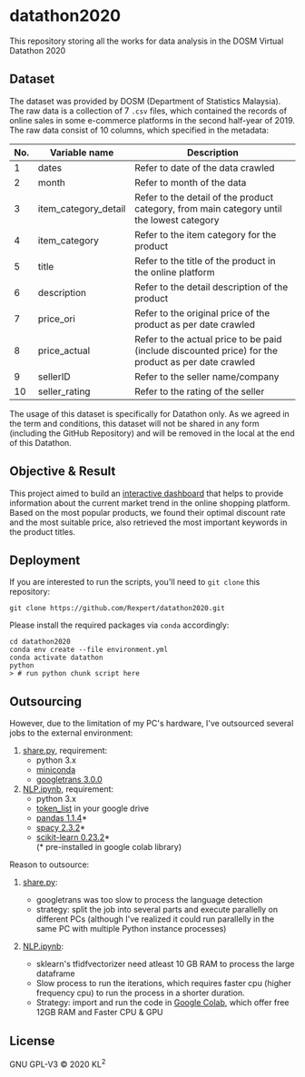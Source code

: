 # datathon2020
This repository storing all the works for data analysis in the DOSM Virtual Datathon 2020

## Dataset
The dataset was provided by DOSM (Department of Statistics Malaysia). The raw data is a collection of 7 `.csv` files, which contained the records of online sales in some e-commerce platforms in the second half-year of 2019. The raw data consist of 10 columns, which specified in the metadata:

No.   | Variable name         | Description
------|-----------------------|------------------------------------------------------------------------------------------
1     | dates                 | Refer to date of the data crawled
2     | month                 | Refer to month of the data
3     | item_category_detail  | Refer to the detail of the product category, from main category until the lowest category
4     | item_category         | Refer to the item category for the product
5     | title                 | Refer to the title of the product in the online platform
6     | description           | Refer to the detail description of the product
7     | price_ori             | Refer to the original price of the product as per date crawled
8     | price_actual          | Refer to the actual price to be paid (include discounted price) for the product as per date crawled
9     | sellerID              | Refer to the seller name/company
10    | seller_rating         | Refer to the rating of the seller  

The usage of this dataset is specifically for Datathon only. As we agreed in the term and conditions, this dataset will not be shared in any form (including the GitHub Repository) and will be removed in the local at the end of this Datathon.

## Objective & Result
This project aimed to build an [interactive dashboard](https://rexpert.shinyapps.io/datathon2020/) that helps to provide information about the current market trend in the online shopping platform. Based on the most popular products, we found their optimal discount rate and the most suitable price, also retrieved the most important keywords in the product titles. 

## Deployment
If you are interested to run the scripts, you'll need to `git clone` this repository:
```
git clone https://github.com/Rexpert/datathon2020.git
```
Please install the required packages via `conda` accordingly:
```
cd datathon2020
conda env create --file environment.yml
conda activate datathon
python
> # run python chunk script here
```

## Outsourcing
However, due to the limitation of my PC's hardware, I've outsourced several jobs to the external environment:
1. [share.py](https://github.com/Rexpert/datathon2020/blob/main/share.py), requirement:
   - python 3.x
   - [miniconda](https://docs.conda.io/en/latest/miniconda.html)
   - [googletrans 3.0.0](https://pypi.org/project/googletrans/)
2. [NLP.ipynb](https://colab.research.google.com/drive/1e8F8YUH3f4-7rpJ8Xk__cUIjXfpJH1yD), requirement:
   - python 3.x
   - [token_list](https://github.com/Rexpert/datathon2020/blob/main/output/colab/token_list.pkl) in your google drive
   - [pandas 1.1.4](https://pandas.pydata.org/docs/)*
   - [spacy 2.3.2](https://spacy.io/)*
   - [scikit-learn 0.23.2](https://scikit-learn.org/stable/)*  
   (* pre-installed in google colab library)

Reason to outsource:
1. [share.py](https://github.com/Rexpert/datathon2020/blob/main/share.py):
   - googletrans was too slow to process the language detection
   - strategy: split the job into several parts and execute parallelly on different PCs (although I've realized it could run parallelly in the same PC with multiple Python instance processes)
   
2. [NLP.ipynb](https://colab.research.google.com/drive/1e8F8YUH3f4-7rpJ8Xk__cUIjXfpJH1yD):
   - sklearn's tfidfvectorizer need atleast 10 GB RAM to process the large dataframe
   - Slow process to run the iterations, which requires faster cpu (higher frequency cpu) to run the process in a shorter duration.
   - Strategy: import and run the code in [Google Colab](https://colab.research.google.com/), which offer free 12GB RAM and Faster CPU & GPU

## License
GNU GPL-V3 © 2020 KL<sup>2</sup> 